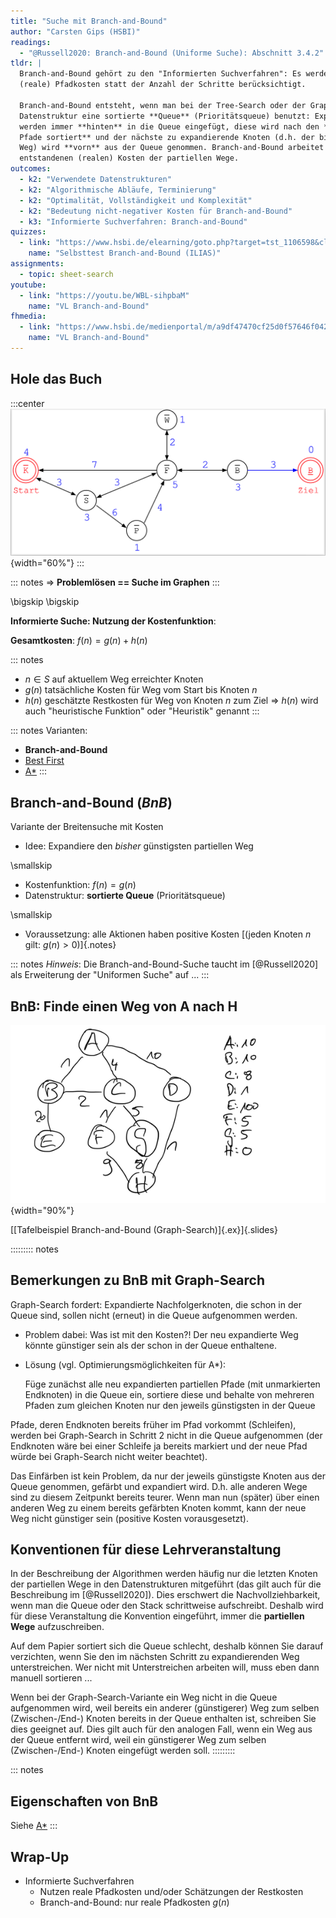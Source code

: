 ```yaml
---
title: "Suche mit Branch-and-Bound"
author: "Carsten Gips (HSBI)"
readings:
  - "@Russell2020: Branch-and-Bound (Uniforme Suche): Abschnitt 3.4.2"
tldr: |
  Branch-and-Bound gehört zu den "Informierten Suchverfahren": Es werden
  (reale) Pfadkosten statt der Anzahl der Schritte berücksichtigt.

  Branch-and-Bound entsteht, wenn man bei der Tree-Search oder der Graph-Search für die
  Datenstruktur eine sortierte **Queue** (Prioritätsqueue) benutzt: Expandierte Nachfolger
  werden immer **hinten** in die Queue eingefügt, diese wird nach den **Kosten der partiellen
  Pfade sortiert** und der nächste zu expandierende Knoten (d.h. der bisher günstigste partielle
  Weg) wird **vorn** aus der Queue genommen. Branch-and-Bound arbeitet mit den bisher
  entstandenen (realen) Kosten der partiellen Wege.
outcomes:
  - k2: "Verwendete Datenstrukturen"
  - k2: "Algorithmische Abläufe, Terminierung"
  - k2: "Optimalität, Vollständigkeit und Komplexität"
  - k2: "Bedeutung nicht-negativer Kosten für Branch-and-Bound"
  - k3: "Informierte Suchverfahren: Branch-and-Bound"
quizzes:
  - link: "https://www.hsbi.de/elearning/goto.php?target=tst_1106598&client_id=FH-Bielefeld"
    name: "Selbsttest Branch-and-Bound (ILIAS)"
assignments:
  - topic: sheet-search
youtube:
  - link: "https://youtu.be/WBL-sihpbaM"
    name: "VL Branch-and-Bound"
fhmedia:
  - link: "https://www.hsbi.de/medienportal/m/a9df47470cf25d0f57646f04280a04e6ff323f142151641b95c76b47ba0bcd10cca5d53d287842e551e119a6b9ba21609f7ddc05c38aca416115e14f9104810a"
    name: "VL Branch-and-Bound"
---
```



## Hole das Buch

:::center
![](images/graph.png){width="60%"}
:::

::: notes
=> **Problemlösen == Suche im Graphen**
:::

\bigskip
\bigskip

**Informierte Suche: Nutzung der Kostenfunktion**:

**Gesamtkosten**: $f(n) = g(n) + h(n)$

::: notes
*   $n \in S$ auf aktuellem Weg erreichter Knoten
*   $g(n)$ tatsächliche Kosten für Weg vom Start bis Knoten $n$
*   $h(n)$ geschätzte Restkosten für Weg von Knoten $n$ zum Ziel
    => $h(n)$ wird auch "heuristische Funktion" oder "Heuristik" genannt
:::

::: notes
Varianten:
*   **Branch-and-Bound**
*   [Best First](search4-bestfirst.md)
*   [A*](search5-astar.md)
:::


## Branch-and-Bound (*BnB*)

Variante der Breitensuche mit Kosten

*   Idee: Expandiere den *bisher* günstigsten partiellen Weg

\smallskip

*   Kostenfunktion: $f(n) = g(n)$
*   Datenstruktur: **sortierte Queue** (Prioritätsqueue)

\smallskip

*   Voraussetzung: alle Aktionen haben positive Kosten
    [(jeden Knoten $n$ gilt: $g(n) > 0$)]{.notes}

::: notes
*Hinweis*: Die Branch-and-Bound-Suche taucht im [@Russell2020] als Erweiterung
der "Uniformen Suche" auf ...
:::

## BnB: Finde einen Weg von A nach H

![](images/tafelbeispiel.png){width="90%"}

[[Tafelbeispiel Branch-and-Bound (Graph-Search)]{.ex}]{.slides}


::::::::: notes
## Bemerkungen zu BnB mit Graph-Search

Graph-Search fordert: Expandierte Nachfolgerknoten, die schon in der Queue
sind, sollen nicht (erneut) in die Queue aufgenommen werden.

*   Problem dabei: Was ist mit den Kosten?! Der neu expandierte Weg könnte
    günstiger sein als der schon in der Queue enthaltene.

*   Lösung (vgl. Optimierungsmöglichkeiten für A\*):

    Füge zunächst alle neu expandierten partiellen Pfade (mit unmarkierten
    Endknoten) in die Queue ein, sortiere diese und behalte von mehreren
    Pfaden zum gleichen Knoten nur den jeweils günstigsten in der Queue

Pfade, deren Endknoten bereits früher im Pfad vorkommt (Schleifen), werden
bei Graph-Search in Schritt 2 nicht in die Queue aufgenommen (der Endknoten
wäre bei einer Schleife ja bereits markiert und der neue Pfad würde bei
Graph-Search nicht weiter beachtet).

Das Einfärben ist kein Problem, da nur der jeweils günstigste Knoten aus der
Queue genommen, gefärbt und expandiert wird. D.h. alle anderen Wege sind zu
diesem Zeitpunkt bereits teurer. Wenn man nun (später) über einen anderen Weg
zu einem bereits gefärbten Knoten kommt, kann der neue Weg nicht günstiger sein
(positive Kosten vorausgesetzt).


## Konventionen für diese Lehrveranstaltung

In der Beschreibung der Algorithmen werden häufig nur die letzten Knoten der partiellen Wege
in den Datenstrukturen mitgeführt (das gilt auch für die Beschreibung im [@Russell2020]). Dies
erschwert die Nachvollziehbarkeit, wenn man die Queue oder den Stack schrittweise aufschreibt.
Deshalb wird für diese Veranstaltung die Konvention eingeführt, immer die **partiellen Wege**
aufzuschreiben.

Auf dem Papier sortiert sich die Queue schlecht, deshalb können Sie darauf verzichten,
wenn Sie den im nächsten Schritt zu expandierenden Weg unterstreichen. Wer nicht mit
Unterstreichen arbeiten will, muss eben dann manuell sortieren ...

Wenn bei der Graph-Search-Variante ein Weg nicht in die Queue aufgenommen wird, weil
bereits ein anderer (günstigerer) Weg zum selben (Zwischen-/End-) Knoten bereits in der
Queue enthalten ist, schreiben Sie dies geeignet auf. Dies gilt auch für den analogen
Fall, wenn ein Weg aus der Queue entfernt wird, weil ein günstigerer Weg zum selben
(Zwischen-/End-) Knoten eingefügt werden soll.
:::::::::


::: notes
## Eigenschaften von BnB

Siehe [A*](search5-astar.md)
:::


## Wrap-Up

*   Informierte Suchverfahren
    *   Nutzen reale Pfadkosten und/oder Schätzungen der Restkosten
    *   Branch-and-Bound: nur reale Pfadkosten $g(n)$
